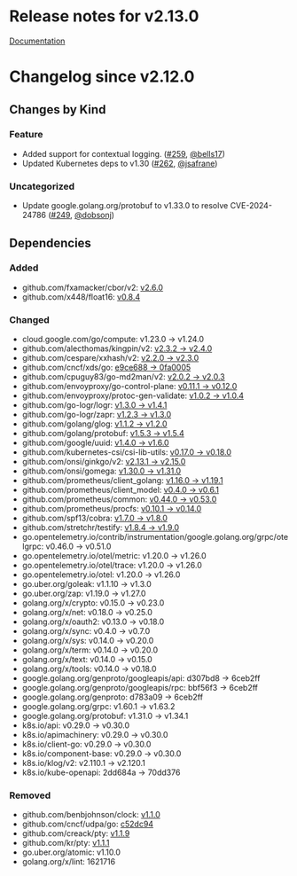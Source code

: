 # Release notes for v2.13.0

[Documentation](https://kubernetes-csi.github.io/docs/)

# Changelog since v2.12.0

## Changes by Kind

### Feature

- Added support for contextual logging. ([#259](https://github.com/kubernetes-csi/livenessprobe/pull/259), [@bells17](https://github.com/bells17))
- Updated Kubernetes deps to v1.30 ([#262](https://github.com/kubernetes-csi/livenessprobe/pull/262), [@jsafrane](https://github.com/jsafrane))

### Uncategorized

- Update google.golang.org/protobuf to v1.33.0 to resolve CVE-2024-24786 ([#249](https://github.com/kubernetes-csi/livenessprobe/pull/249), [@dobsonj](https://github.com/dobsonj))

## Dependencies

### Added
- github.com/fxamacker/cbor/v2: [v2.6.0](https://github.com/fxamacker/cbor/v2/tree/v2.6.0)
- github.com/x448/float16: [v0.8.4](https://github.com/x448/float16/tree/v0.8.4)

### Changed
- cloud.google.com/go/compute: v1.23.0 → v1.24.0
- github.com/alecthomas/kingpin/v2: [v2.3.2 → v2.4.0](https://github.com/alecthomas/kingpin/v2/compare/v2.3.2...v2.4.0)
- github.com/cespare/xxhash/v2: [v2.2.0 → v2.3.0](https://github.com/cespare/xxhash/v2/compare/v2.2.0...v2.3.0)
- github.com/cncf/xds/go: [e9ce688 → 0fa0005](https://github.com/cncf/xds/go/compare/e9ce688...0fa0005)
- github.com/cpuguy83/go-md2man/v2: [v2.0.2 → v2.0.3](https://github.com/cpuguy83/go-md2man/v2/compare/v2.0.2...v2.0.3)
- github.com/envoyproxy/go-control-plane: [v0.11.1 → v0.12.0](https://github.com/envoyproxy/go-control-plane/compare/v0.11.1...v0.12.0)
- github.com/envoyproxy/protoc-gen-validate: [v1.0.2 → v1.0.4](https://github.com/envoyproxy/protoc-gen-validate/compare/v1.0.2...v1.0.4)
- github.com/go-logr/logr: [v1.3.0 → v1.4.1](https://github.com/go-logr/logr/compare/v1.3.0...v1.4.1)
- github.com/go-logr/zapr: [v1.2.3 → v1.3.0](https://github.com/go-logr/zapr/compare/v1.2.3...v1.3.0)
- github.com/golang/glog: [v1.1.2 → v1.2.0](https://github.com/golang/glog/compare/v1.1.2...v1.2.0)
- github.com/golang/protobuf: [v1.5.3 → v1.5.4](https://github.com/golang/protobuf/compare/v1.5.3...v1.5.4)
- github.com/google/uuid: [v1.4.0 → v1.6.0](https://github.com/google/uuid/compare/v1.4.0...v1.6.0)
- github.com/kubernetes-csi/csi-lib-utils: [v0.17.0 → v0.18.0](https://github.com/kubernetes-csi/csi-lib-utils/compare/v0.17.0...v0.18.0)
- github.com/onsi/ginkgo/v2: [v2.13.1 → v2.15.0](https://github.com/onsi/ginkgo/v2/compare/v2.13.1...v2.15.0)
- github.com/onsi/gomega: [v1.30.0 → v1.31.0](https://github.com/onsi/gomega/compare/v1.30.0...v1.31.0)
- github.com/prometheus/client_golang: [v1.16.0 → v1.19.1](https://github.com/prometheus/client_golang/compare/v1.16.0...v1.19.1)
- github.com/prometheus/client_model: [v0.4.0 → v0.6.1](https://github.com/prometheus/client_model/compare/v0.4.0...v0.6.1)
- github.com/prometheus/common: [v0.44.0 → v0.53.0](https://github.com/prometheus/common/compare/v0.44.0...v0.53.0)
- github.com/prometheus/procfs: [v0.10.1 → v0.14.0](https://github.com/prometheus/procfs/compare/v0.10.1...v0.14.0)
- github.com/spf13/cobra: [v1.7.0 → v1.8.0](https://github.com/spf13/cobra/compare/v1.7.0...v1.8.0)
- github.com/stretchr/testify: [v1.8.4 → v1.9.0](https://github.com/stretchr/testify/compare/v1.8.4...v1.9.0)
- go.opentelemetry.io/contrib/instrumentation/google.golang.org/grpc/otelgrpc: v0.46.0 → v0.51.0
- go.opentelemetry.io/otel/metric: v1.20.0 → v1.26.0
- go.opentelemetry.io/otel/trace: v1.20.0 → v1.26.0
- go.opentelemetry.io/otel: v1.20.0 → v1.26.0
- go.uber.org/goleak: v1.1.10 → v1.3.0
- go.uber.org/zap: v1.19.0 → v1.27.0
- golang.org/x/crypto: v0.15.0 → v0.23.0
- golang.org/x/net: v0.18.0 → v0.25.0
- golang.org/x/oauth2: v0.13.0 → v0.18.0
- golang.org/x/sync: v0.4.0 → v0.7.0
- golang.org/x/sys: v0.14.0 → v0.20.0
- golang.org/x/term: v0.14.0 → v0.20.0
- golang.org/x/text: v0.14.0 → v0.15.0
- golang.org/x/tools: v0.14.0 → v0.18.0
- google.golang.org/genproto/googleapis/api: d307bd8 → 6ceb2ff
- google.golang.org/genproto/googleapis/rpc: bbf56f3 → 6ceb2ff
- google.golang.org/genproto: d783a09 → 6ceb2ff
- google.golang.org/grpc: v1.60.1 → v1.63.2
- google.golang.org/protobuf: v1.31.0 → v1.34.1
- k8s.io/api: v0.29.0 → v0.30.0
- k8s.io/apimachinery: v0.29.0 → v0.30.0
- k8s.io/client-go: v0.29.0 → v0.30.0
- k8s.io/component-base: v0.29.0 → v0.30.0
- k8s.io/klog/v2: v2.110.1 → v2.120.1
- k8s.io/kube-openapi: 2dd684a → 70dd376

### Removed
- github.com/benbjohnson/clock: [v1.1.0](https://github.com/benbjohnson/clock/tree/v1.1.0)
- github.com/cncf/udpa/go: [c52dc94](https://github.com/cncf/udpa/go/tree/c52dc94)
- github.com/creack/pty: [v1.1.9](https://github.com/creack/pty/tree/v1.1.9)
- github.com/kr/pty: [v1.1.1](https://github.com/kr/pty/tree/v1.1.1)
- go.uber.org/atomic: v1.10.0
- golang.org/x/lint: 1621716
